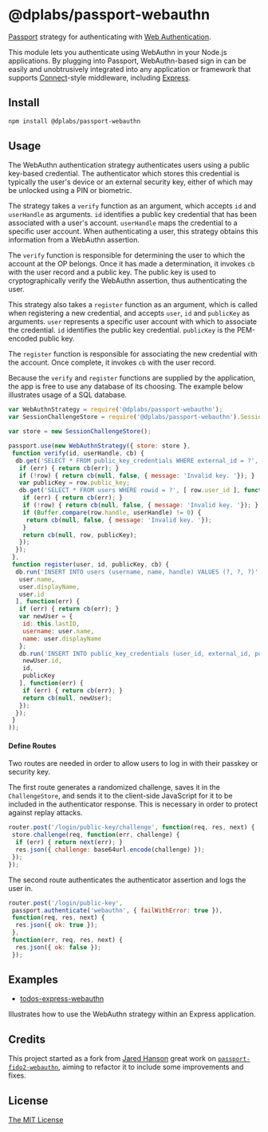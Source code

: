 # @dplabs/passport-webauthn

[Passport](https://www.passportjs.org/) strategy for authenticating with [Web Authentication](https://www.w3.org/TR/webauthn-2/).

This module lets you authenticate using WebAuthn in your Node.js applications. By plugging into Passport, WebAuthn-based sign in can be easily and unobtrusively integrated into any application or framework that supports [Connect](https://github.com/senchalabs/connect#readme)-style middleware, including [Express](https://expressjs.com/).

## Install

```sh
npm install @dplabs/passport-webauthn
```

## Usage

The WebAuthn authentication strategy authenticates users using a public key-based credential. The authenticator which stores this credential is typically the user's device or an external security key, either of which may be unlocked using a PIN or biometric.

The strategy takes a `verify` function as an argument, which accepts `id` and `userHandle` as arguments. `id` identifies a public key credential that has been associated with a user's account. `userHandle` maps the credential to a specific user account. When authenticating a user, this strategy obtains this information from a WebAuthn assertion.

The `verify` function is responsible for determining the user to which the account at the OP belongs. Once it has made a determination, it invokes `cb` with the user record and a public key. The public key is used to cryptographically verify the WebAuthn assertion, thus authenticating the user.

This strategy also takes a `register` function as an argument, which is called when registering a new credential, and accepts `user`, `id` and `publicKey` as arguments. `user` represents a specific user account with which to associate the credential. `id` identifies the public key credential. `publicKey` is the PEM-encoded public key.

The `register` function is responsible for associating the new credential with the account. Once complete, it invokes `cb` with the user record.

Because the `verify` and `register` functions are supplied by the application, the app is free to use any database of its choosing. The example below illustrates usage of a SQL database.

```js
var WebAuthnStrategy = require('@dplabs/passport-webauthn');
var SessionChallengeStore = require('@dplabs/passport-webauthn').SessionChallengeStore;

var store = new SessionChallengeStore();

passport.use(new WebAuthnStrategy({ store: store },
 function verify(id, userHandle, cb) {
  db.get('SELECT * FROM public_key_credentials WHERE external_id = ?', [ id ], function(err, row) {
   if (err) { return cb(err); }
   if (!row) { return cb(null, false, { message: 'Invalid key. '}); }
   var publicKey = row.public_key;
   db.get('SELECT * FROM users WHERE rowid = ?', [ row.user_id ], function(err, row) {
    if (err) { return cb(err); }
    if (!row) { return cb(null, false, { message: 'Invalid key. '}); }
    if (Buffer.compare(row.handle, userHandle) != 0) {
     return cb(null, false, { message: 'Invalid key. '});
    }
    return cb(null, row, publicKey);
   });
  });
 },
 function register(user, id, publicKey, cb) {
  db.run('INSERT INTO users (username, name, handle) VALUES (?, ?, ?)', [
   user.name,
   user.displayName,
   user.id
  ], function(err) {
   if (err) { return cb(err); }
   var newUser = {
    id: this.lastID,
    username: user.name,
    name: user.displayName
   };
   db.run('INSERT INTO public_key_credentials (user_id, external_id, public_key) VALUES (?, ?, ?)', [
    newUser.id,
    id,
    publicKey
   ], function(err) {
    if (err) { return cb(err); }
    return cb(null, newUser);
   });
  });
 }
));
```

#### Define Routes

Two routes are needed in order to allow users to log in with their passkey or security key.

The first route generates a randomized challenge, saves it in the `ChallengeStore`, and sends it to the client-side JavaScript for it to be included in the authenticator response. This is necessary in order to protect against replay attacks.

```js
router.post('/login/public-key/challenge', function(req, res, next) {
 store.challenge(req, function(err, challenge) {
  if (err) { return next(err); }
  res.json({ challenge: base64url.encode(challenge) });
 });
});
```

The second route authenticates the authenticator assertion and logs the user in.

```js
router.post('/login/public-key',
 passport.authenticate('webauthn', { failWithError: true }),
 function(req, res, next) {
  res.json({ ok: true });
 },
 function(err, req, res, next) {
  res.json({ ok: false });
 });
```

## Examples

* [todos-express-webauthn](https://github.com/passport/todos-express-webauthn)

 Illustrates how to use the WebAuthn strategy within an Express application.

## Credits

This project started as a fork from [Jared Hanson](https://www.jaredhanson.me) great work on [`passport-fido2-webauthn`](https://github.com/jaredhanson/passport-webauthn),
aiming to refactor it to include some improvements and fixes.

## License

[The MIT License](https://opensource.org/licenses/MIT)

